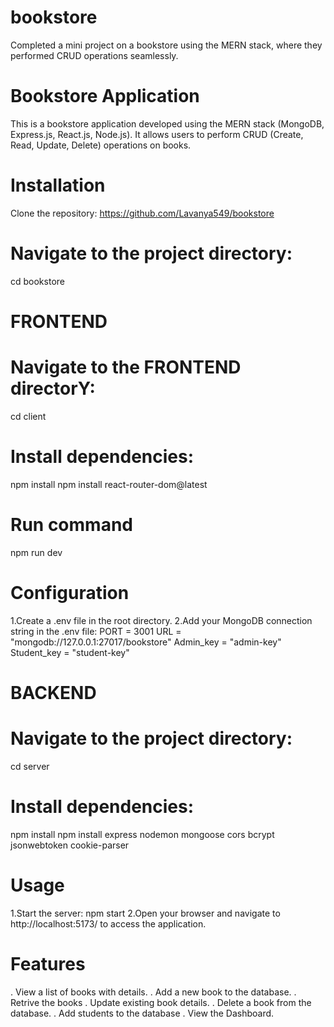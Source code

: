 # bookstore
Completed a mini project on a bookstore using the MERN stack, where they performed CRUD operations seamlessly.


# Bookstore Application
This is a bookstore application developed using the MERN stack (MongoDB, Express.js, React.js, Node.js). It allows users to perform CRUD (Create, Read, Update, Delete) operations on books.

# Installation
Clone the repository: https://github.com/Lavanya549/bookstore
# Navigate to the project directory:
cd bookstore


# FRONTEND
# Navigate to the FRONTEND directorY:
cd client
# Install dependencies:
npm install
npm install react-router-dom@latest
# Run command
npm run dev



# Configuration
1.Create a .env file in the root directory.
2.Add your MongoDB connection string in the .env file:
  PORT = 3001
  URL = "mongodb://127.0.0.1:27017/bookstore"
  Admin_key = "admin-key"
  Student_key = "student-key"


 
# BACKEND
# Navigate to the project directory:
cd server
# Install dependencies:
npm install
npm install express nodemon mongoose cors bcrypt jsonwebtoken cookie-parser

# Usage
1.Start the server:
  npm start
2.Open your browser and navigate to http://localhost:5173/ to access the application.

# Features
. View a list of books with details.
. Add a new book to the database.
. Retrive the books
. Update existing book details.
. Delete a book from the database.
. Add students to the database
. View the Dashboard.




